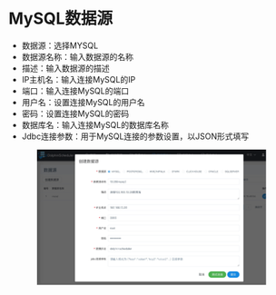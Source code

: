 # MySQL数据源

- 数据源：选择MYSQL
- 数据源名称：输入数据源的名称
- 描述：输入数据源的描述
- IP主机名：输入连接MySQL的IP
- 端口：输入连接MySQL的端口
- 用户名：设置连接MySQL的用户名
- 密码：设置连接MySQL的密码
- 数据库名：输入连接MySQL的数据库名称
- Jdbc连接参数：用于MySQL连接的参数设置，以JSON形式填写

<p align="center">
   <img src="/img/mysql_edit.png" width="80%" />
</p>